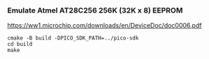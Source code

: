 ###  Emulate Atmel AT28C256 256K (32K x 8) EEPROM

https://ww1.microchip.com/downloads/en/DeviceDoc/doc0006.pdf

    cmake -B build -DPICO_SDK_PATH=../pico-sdk
    cd build
    make